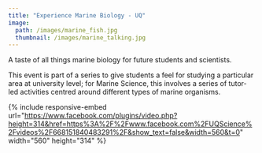 ```yaml
---
title: "Experience Marine Biology - UQ"
image: 
  path: /images/marine_fish.jpg
  thumbnail: /images/marine_talking.jpg
---
```


A taste of all things marine biology for future students and scientists. 

This event is part of a series to give students a feel for studying a particular area at university level; for Marine Science, this involves a series of tutor-led activities centred around different types of marine organisms. 

{% include responsive-embed url="https://www.facebook.com/plugins/video.php?height=314&href=https%3A%2F%2Fwww.facebook.com%2FUQScience%2Fvideos%2F668151840483291%2F&show_text=false&width=560&t=0" width="560" height="314" %}

